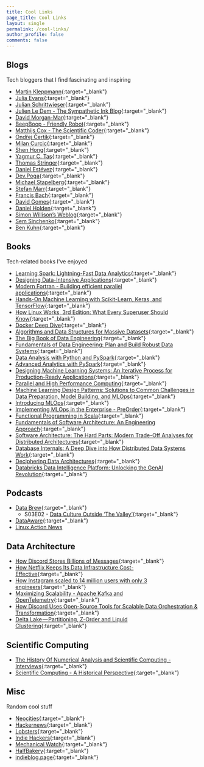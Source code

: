 ```yaml
---
title: Cool Links
page_title: Cool Links
layout: single
permalink: /cool-links/
author_profile: false
comments: false
---
```


## Blogs

Tech bloggers that I find fascinating and inspiring

- [Martin Kleppmann](https://martin.kleppmann.com/){:target="\_blank"}
- [Julia Evans](https://jvns.ca/){:target="\_blank"}
- [Julian Schrittwieser](https://www.furidamu.org/){:target="\_blank"}
- [Julien Le Dem - The Sympathetic Ink Blog](https://sympathetic.ink/){:target="\_blank"}
- [David Morgan-Mar](https://www.dangermouse.net/){:target="\_blank"}
- [BeepBoop - Friendly Robot](https://beepb00p.xyz/){:target="\_blank"}
- [Matthijs Cox - The Scientific Coder](https://scientificcoder.com/){:target="\_blank"}
- [Ondřej Čertík](https://ondrejcertik.com/){:target="\_blank"}
- [Milan Curcic](https://milancurcic.com/){:target="\_blank"}
- [Shen Hong](https://shen.hong.io/){:target="\_blank"}
- [Yagmur C. Tas](https://yagmurcetintas.com/){:target="\_blank"}
- [Thomas Stringer](https://trstringer.com/){:target="\_blank"}
- [Daniel Estévez](https://destevez.net/){:target="\_blank"}
- [Dev.Poga](https://devpoga.org/){:target="\_blank"}
- [Michael Stapelberg](https://michael.stapelberg.ch/){:target="\_blank"}
- [Stefan Marr](https://stefan-marr.de/){:target="\_blank"}
- [Francis Bach](https://francisbach.com/){:target="\_blank"}
- [David Gomes](https://davidgomes.com/){:target="\_blank"}
- [Daniel Holden](https://theorangeduck.com){:target="\_blank"}
- [Simon Willison’s Weblog](https://simonwillison.net/){:target="\_blank"}
- [Sem Sinchenko](https://semyonsinchenko.github.io/ssinchenko/){:target="\_blank"}
- [Ben Kuhn](https://www.benkuhn.net/){:target="\_blank"}

## Books

Tech-related books I've enjoyed

- [Learning Spark: Lightning-Fast Data Analytics](https://www.amazon.com/Learning-Spark-Jules-Damji/dp/1492050040){:target="\_blank"}
- [Designing Data-Intensive Applications](https://www.amazon.com/Designing-Data-Intensive-Applications-Reliable-Maintainable/dp/1449373321){:target="\_blank"}
- [Modern Fortran - Building efficient parallel applications](https://www.manning.com/books/modern-fortran){:target="\_blank"}
- [Hands-On Machine Learning with Scikit-Learn, Keras, and TensorFlow](https://www.amazon.com/Hands-Machine-Learning-Scikit-Learn-TensorFlow/dp/1492032646){:target="\_blank"}
- [How Linux Works, 3rd Edition: What Every Superuser Should Know](https://www.amazon.com/How-Linux-Works-Brian-Ward/dp/1718500408){:target="\_blank"}
- [Docker Deep Dive](https://www.oreilly.com/library/view/docker-deep-dive/9781800565135/){:target="\_blank"}
- [Algorithms and Data Structures for Massive Datasets](https://www.manning.com/books/algorithms-and-data-structures-for-massive-datasets){:target="\_blank"}
- [The Big Book of Data Engineering](https://databricks.com/p/ebook/the-big-book-of-data-engineering){:target="\_blank"}
- [Fundamentals of Data Engineering: Plan and Build Robust Data Systems](https://www.amazon.com/Fundamentals-Data-Engineering-Robust-Systems/dp/1098108302){:target="\_blank"}
- [Data Analysis with Python and PySpark](https://www.amazon.com/Analysis-Python-PySpark-Jonathan-Rioux/dp/1617297208){:target="\_blank"}
- [Advanced Analytics with PySpark](https://www.oreilly.com/library/view/advanced-analytics-with/9781098103644/){:target="\_blank"}
- [Designing Machine Learning Systems: An Iterative Process for Production-Ready Applications](https://www.amazon.com/Designing-Machine-Learning-Systems-Production-Ready/dp/1098107969){:target="\_blank"}
- [Parallel and High Performance Computing](https://www.amazon.com/Parallel-Performance-Computing-Robert-Robey/dp/1617296465){:target="\_blank"}
- [Machine Learning Design Patterns: Solutions to Common Challenges in Data Preparation, Model Building, and MLOps](https://www.oreilly.com/library/view/machine-learning-design/9781098115777/){:target="\_blank"}
- [Introducing MLOps](https://www.oreilly.com/library/view/introducing-mlops/9781492083283/){:target="\_blank"}
- [Implementing MLOps in the Enterprise - PreOrder](https://www.oreilly.com/library/view/implementing-mlops-in/9781098136574/){:target="\_blank"}
- [Functional Programming in Scala](https://www.manning.com/books/functional-programming-in-scala-second-edition){:target="\_blank"}
- [Fundamentals of Software Architecture: An Engineering Approach](https://www.oreilly.com/library/view/fundamentals-of-software/9781663728357/){:target="\_blank"}
- [Software Architecture: The Hard Parts: Modern Trade-Off Analyses for Distributed Architectures](https://www.amazon.com/Software-Architecture-Trade-Off-Distributed-Architectures/dp/1492086894){:target="\_blank"}
- [Database Internals: A Deep Dive into How Distributed Data Systems Work](https://www.amazon.com/Database-Internals-Deep-Distributed-Systems/dp/1492040347){:target="\_blank"}
- [Deciphering Data Architectures](https://www.oreilly.com/library/view/deciphering-data-architectures/9781098150754/){:target="\_blank"}
- [Databricks Data Intelligence Platform: Unlocking the GenAI Revolution](https://www.amazon.com/Databricks-Data-Intelligence-Platform-Revolution/dp/B0D3KS8P2C){:target="\_blank"}

## Podcasts

- [Data Brew](https://databricks.com/discover/data-brew){:target="\_blank"}
  - S03E02 - [Data Culture Outside ‘The Valley’](https://databricks.com/discover/data-brew/s3-e2-data-culture-outside-the-valley){:target="\_blank"}
- [DataAware](https://www.ascend.io/dataaware-podcast/){:target="\_blank"}
- [Linux Action News](https://www.youtube.com/watch?v=6caj3BaaYdY&list=PLUW3LUwQvegxyaQeHQuMrDq94CT2ZZm9F)

## Data Architecture

- [How Discord Stores Billions of Messages](https://discord.com/blog/how-discord-stores-billions-of-messages){:target="\_blank"}
- [How Netflix Keeps Its Data Infrastructure Cost-Effective](https://acceldataio.medium.com/data-engineering-best-practices-how-netflix-keeps-its-data-infrastructure-cost-effective-dee310bcc910){:target="\_blank"}
- [How Instagram scaled to 14 million users with only 3 engineers](https://engineercodex.substack.com/p/how-instagram-scaled-to-14-million){:target="\_blank"}
- [Maximizing Scalability - Apache Kafka and OpenTelemetry](https://signoz.io/blog/maximizing-scalability-apache-kafka-and-opentelemetry/){:target="\_blank"}
- [How Discord Uses Open-Source Tools for Scalable Data Orchestration & Transformation](https://discord.com/blog/how-discord-uses-open-source-tools-for-scalable-data-orchestration-transformation){:target="\_blank"}
- [Delta Lake — Partitioning, Z-Order and Liquid Clustering](https://medium.com/towards-data-science/delta-lake-partitioning-z-order-and-liquid-clustering-944030ff1828){:target="\_blank"}

## Scientific Computing

- [The History Of Numerical Analysis and Scientific Computing - Interviews](http://history.siam.org/){:target="\_blank"}
- [Scientific Computing - A Historical Perspective](https://link.springer.com/book/10.1007/978-3-319-69847-2){:target="\_blank"}

## Misc

Random cool stuff

- [Neocities](https://neocities.org/){:target="\_blank"}
- [Hackernews](https://news.ycombinator.com/){:target="\_blank"}
- [Lobsters](https://lobste.rs/){:target="\_blank"}
- [Indie Hackers](https://www.indiehackers.com/){:target="\_blank"}
- [Mechanical Watch](https://ciechanow.ski/mechanical-watch/){:target="\_blank"}
- [HalfBakery](http://halfbakery.com/){:target="\_blank"}
- [indieblog.page](https://indieblog.page){:target="\_blank"}
